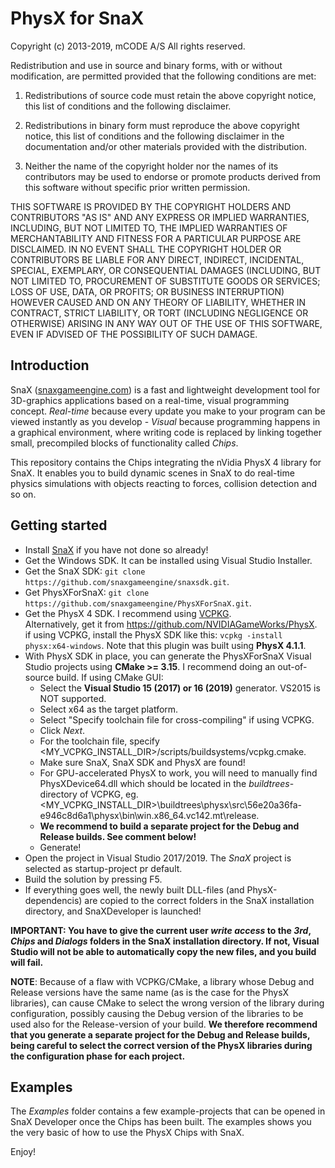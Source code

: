 # PhysX for SnaX
Copyright (c) 2013-2019, mCODE A/S
All rights reserved.

Redistribution and use in source and binary forms, with or without
modification, are permitted provided that the following conditions are met:

1. Redistributions of source code must retain the above copyright notice, this
   list of conditions and the following disclaimer.

2. Redistributions in binary form must reproduce the above copyright notice,
   this list of conditions and the following disclaimer in the documentation
   and/or other materials provided with the distribution.

3. Neither the name of the copyright holder nor the names of its
   contributors may be used to endorse or promote products derived from
   this software without specific prior written permission.

THIS SOFTWARE IS PROVIDED BY THE COPYRIGHT HOLDERS AND CONTRIBUTORS "AS IS"
AND ANY EXPRESS OR IMPLIED WARRANTIES, INCLUDING, BUT NOT LIMITED TO, THE
IMPLIED WARRANTIES OF MERCHANTABILITY AND FITNESS FOR A PARTICULAR PURPOSE ARE
DISCLAIMED. IN NO EVENT SHALL THE COPYRIGHT HOLDER OR CONTRIBUTORS BE LIABLE
FOR ANY DIRECT, INDIRECT, INCIDENTAL, SPECIAL, EXEMPLARY, OR CONSEQUENTIAL
DAMAGES (INCLUDING, BUT NOT LIMITED TO, PROCUREMENT OF SUBSTITUTE GOODS OR
SERVICES; LOSS OF USE, DATA, OR PROFITS; OR BUSINESS INTERRUPTION) HOWEVER
CAUSED AND ON ANY THEORY OF LIABILITY, WHETHER IN CONTRACT, STRICT LIABILITY,
OR TORT (INCLUDING NEGLIGENCE OR OTHERWISE) ARISING IN ANY WAY OUT OF THE USE
OF THIS SOFTWARE, EVEN IF ADVISED OF THE POSSIBILITY OF SUCH DAMAGE.

## Introduction
SnaX ([snaxgameengine.com](https://snaxgameengine.com/)) is a fast and lightweight development tool
for 3D-graphics applications based on a real-time, visual programming concept. _Real-time_ because
every update you make to your program can be viewed instantly as you develop - _Visual_ because 
programming happens in a graphical environment, where writing code is replaced by linking together 
small, precompiled blocks of functionality called _Chips_. 

This repository contains the Chips integrating the nVidia PhysX 4 library for SnaX. It enables you
to build dynamic scenes in SnaX to do real-time physics simulations with objects reacting to forces, 
collision detection and so on.

## Getting started
- Install [SnaX](https://snaxgameengine.com/downloads/) if you have not done so already!
- Get the Windows SDK. It can be installed using Visual Studio Installer.
- Get the SnaX SDK: `git clone https://github.com/snaxgameengine/snaxsdk.git`.
- Get PhysXForSnaX: `git clone https://github.com/snaxgameengine/PhysXForSnaX.git`.
- Get the PhysX 4 SDK. I recommend using [VCPKG](https://github.com/microsoft/vcpkg).  
  Alternatively, get it from https://github.com/NVIDIAGameWorks/PhysX.  
  if using VCPKG, install the PhysX SDK like this: `vcpkg -install physx:x64-windows`.
  Note that this plugin was built using __PhysX 4.1.1__.
- With PhysX SDK in place, you can generate the PhysXForSnaX Visual Studio projects using __CMake >= 3.15__.
  I recommend doing an out-of-source build. If using CMake GUI:
  - Select the __Visual Studio 15 (2017) or 16 (2019)__ generator. VS2015 is NOT supported.
  - Select x64 as the target platform.
  - Select "Specify toolchain file for cross-compiling" if using VCPKG.
  - Click _Next_.
  - For the toolchain file, specify <MY_VCPKG_INSTALL_DIR>/scripts/buildsystems/vcpkg.cmake.
  - Make sure SnaX, SnaX SDK and PhysX are found!
  - For GPU-accelerated PhysX to work, you will need to manually find PhysXDevice64.dll which should be located
    in the _buildtrees_-directory of VCPKG, eg. <MY_VCPKG_INSTALL_DIR>\buildtrees\physx\src\56e20a36fa-e946c8d6a1\physx\bin\win.x86_64.vc142.mt\release.
  - __We recommend to build a separate project for the Debug and Release builds. See comment below!__
  - Generate!
- Open the project in Visual Studio 2017/2019. The _SnaX_ project is selected as startup-project pr default.
- Build the solution by pressing F5.
- If everything goes well, the newly built DLL-files (and PhysX-dependencis) are copied to the correct folders
  in the SnaX installation directory, and SnaXDeveloper is launched!
  
__IMPORTANT: You have to give the current user _write access_ to the _3rd_, _Chips_ and _Dialogs_ folders in the
SnaX installation directory. If not, Visual Studio will not be able to automatically copy the new files, 
and you build will fail.__

__NOTE__: Because of a flaw with VCPKG/CMake, a library whose Debug and Release versions have the same name
(as is the case for the PhysX libraries), can cause CMake to select the wrong version of the library during
configuration, possibly causing the Debug version of the libraries to be used also for the Release-version
of your build.
__We therefore recommend that you generate a separate project for the Debug and Release builds, being careful
to select the correct version of the PhysX libraries during the configuration phase for each project.__


## Examples
The _Examples_ folder contains a few example-projects that can be opened in SnaX Developer once the Chips
has been built. The examples shows you the very basic of how to use the PhysX Chips with SnaX.

Enjoy!


